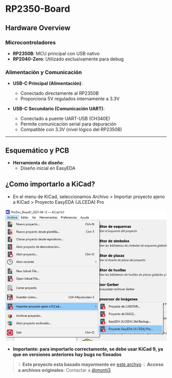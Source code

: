 # RP2350-Board

## Hardware Overview

### Microcontroladores
- **RP2350B**: MCU principal con USB nativo
- **RP2040-Zero**: Utilizado exclusivamente para debug 

### Alimentación y Comunicación
- **USB-C Principal (Alimentación)**:
  - Conectado directamente al RP2350B
  - Proporciona 5V regulados internamente a 3.3V

- **USB-C Secundario (Comunicación UART)**:
  - Conectado a puente UART-USB (CH340E)
  - Permite comunicación serial para depuración
  - Compatible con 3.3V (nivel lógico del RP2350B)

---

## Esquemático y PCB
- **Herramienta de diseño**:
  - Diseño inicial en EasyEDA
 
## ¿Como importarlo a KiCad? 
  - En el menu de KiCad, seleccionamos Archivo > Importar proyecto ajeno a KiCad > Proyecto EasyEDA (JLCEDA) Pro
   <p align="center">
  <img src="images/image.png" alt="Descripción de la imagen" width="600"/>
</p>

  - **Importante: para importarlo correctamente, se debe usar KiCad 9, ya que en versiones anteriores hay bugs no fixeados**


> :bulb: **Este proyecto esta basado mayormente en** [este archvo](https://datasheets.raspberrypi.com/rp2350/hardware-design-with-rp2350.pdf)
> :bulb: **Acceso a archivos originales**: Contactar a [@monti3](https://github.com/monti3)

